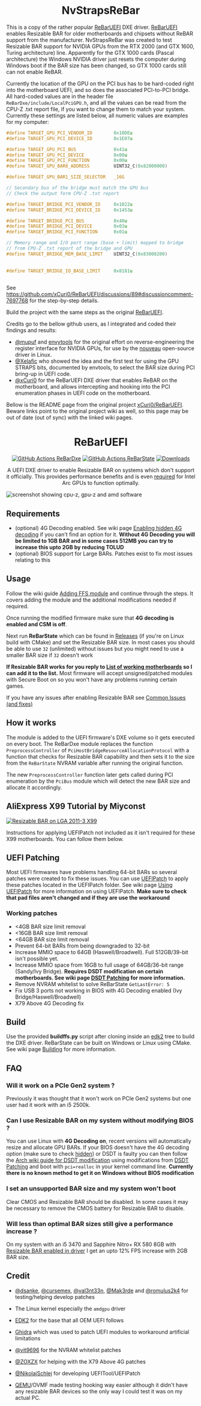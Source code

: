 <h1 align="center">NvStrapsReBar</h1>
<p>This is a copy of the rather popular <a href="https://github.com/xCuri0/ReBARUEFI">ReBarUEFI</a> DXE driver. <a href="https://github.com/xCuri0/ReBARUEFI">ReBarUEFI</a> enables Resizable BAR for older motherboards and chipsets without ReBAR support from the manufacturer. NvStrapsReBar was created to test Resizable BAR support for NVIDIA GPUs from the RTX 2000 (and GTX 1600, Turing architecture) line. Apparently for the GTX 1000 cards (Pascal architecture) the Windows NVIDIA driver just resets the computer during Windows boot if the BAR size has been changed, so GTX 1000 cards still can not enable ReBAR.</p>

Currently the location of the GPU on the PCI bus has to be hard-coded right into the motherboard UEFI, and so does the associated PCI-to-PCI bridge. All hard-coded values are in the header file `ReBarDxe/include/LocalPciGPU.h`, and all the values can be read from the CPU-Z .txt report file, if you want to change them to match your system. Currently these settings are listed below, all numeric values are examples for my computer:

```C
#define TARGET_GPU_PCI_VENDOR_ID        0x10DEu
#define TARGET_GPU_PCI_DEVICE_ID        0x1E07u

#define TARGET_GPU_PCI_BUS              0x41u
#define TARGET_GPU_PCI_DEVICE           0x00u
#define TARGET_GPU_PCI_FUNCTION         0x00u
#define TARGET_GPU_BAR0_ADDRESS         UINT32_C(0x82000000)               // Should fall within memory range mapped by the bridge 

#define TARGET_GPU_BAR1_SIZE_SELECTOR   _16G                               // Desired size for GPU BAR1, should cover the VRAM size

// Secondary bus of the bridge must match the GPU bus
// Check the output form CPU-Z .txt report

#define TARGET_BRIDGE_PCI_VENDOR_ID     0x1022u
#define TARGET_BRIDGE_PCI_DEVICE_ID     0x1453u

#define TARGET_BRIDGE_PCI_BUS           0x40u
#define TARGET_BRIDGE_PCI_DEVICE        0x03u
#define TARGET_BRIDGE_PCI_FUNCTION      0x01u

// Memory range and I/O port range (base + limit) mapped to bridge
// from CPU-Z .txt report of the bridge and GPU
#define TARGET_BRIDGE_MEM_BASE_LIMIT    UINT32_C(0x83008200)            // From offset 0x20 into the PCI config registers of the bridge,
                                                                        // read as little-endian (reverse the byte order)
                                                                        // The the range of values should cover the GPU BAR0 address
#define TARGET_BRIDGE_IO_BASE_LIMIT     0x8181u                         // From offset 0x1C into the PCI config area of the bridge
                                                                        // read as little-endian
```

See https://github.com/xCuri0/ReBarUEFI/discussions/89#discussioncomment-7697768 for the step-by-step details.

Build the project with the same steps as the original [ReBarUEFI](https://github.com/xCuri0/ReBARUEFI).

Credits go to the bellow github users, as I integrated and coded their findings and results:
* [@mupuf](https://github.com/mupuf) and [envytools](https://github.com/envytools/envytools) for the original effort on reverse-engineering the register interface for NVIDIA GPUs, for use by the [nouveau](https://nouveau.freedesktop.org/) open-source driver in Linux.
* [@Xelafic](https://github.com/Xelafic) who showed the idea and the first test for using the GPU STRAPS bits, documented by envtools, to select the BAR size during PCI bring-up in UEFI code.
* [@xCuri0](https://github.com/xCuri0/ReBARUEFI") for the ReBarUEFI DXE driver that enables ReBAR on the motherboard, and allows intercepting and hooking into the PCI enumeration phases in UEFI code on the motherboard.

<p>Bellow is the README page from the original project <a href="https://github.com/xCuri0/ReBarUEFI">xCuri0/ReBarUEFI</a>. Beware links point to the original project wiki as well, so this page may be out of date (out of sync) with the linked wiki pages.</p>


<h1 align="center">ReBarUEFI</h1>
<p align="center">
<a href="https://github.com/xCuri0/ReBarUEFI/actions/workflows/ReBarDxe.yml"><img src="https://img.shields.io/github/actions/workflow/status/xCuri0/ReBarUEFI/ReBarDxe.yml?logo=github&label=ReBarDxe&style=flat-square" alt="GitHub Actions ReBarDxe"></a>
<a href="https://github.com/xCuri0/ReBarUEFI/actions/workflows/ReBarState.yml"><img src="https://img.shields.io/github/actions/workflow/status/xCuri0/ReBarUEFI/ReBarState.yml?logo=github&label=ReBarState&style=flat-square" alt="GitHub Actions ReBarState"></a>
<a href="https://github.com/xCuri0/ReBarUEFI/releases/"><img src="https://img.shields.io/github/downloads/xCuri0/ReBarUEFI/total.svg?logo=github&logoColor=white&style=flat-square&color=E75776" alt="Downloads"></a>
</p>
<p align="center">
A UEFI DXE driver to enable Resizable BAR on systems which don't support it officially. This provides performance benefits and is even <a href="https://www.intel.com/content/www/us/en/support/articles/000092416/graphics.html">required</a> for Intel Arc GPUs to function optimally.
</p>


![screenshot showing cpu-z, gpu-z and amd software](rebar.png)

## Requirements
* (optional) 4G Decoding enabled. See wiki page [Enabling hidden 4G decoding](https://github.com/xCuri0/ReBarUEFI/wiki/Enabling-hidden-4G-decoding) if you can't find an option for it. **Without 4G Decoding you will be limited to 1GB BAR and in some cases 512MB you can try to increase this upto 2GB by reducing TOLUD**
* (optional) BIOS support for Large BARs. Patches exist to fix most issues relating to this

## Usage
Follow the wiki guide [Adding FFS module](https://github.com/xCuri0/ReBarUEFI/wiki/Adding-FFS-module) and continue through the steps. It covers adding the module and the additional modifications needed if required.

Once running the modified firmware make sure that **4G decoding is enabled and CSM is off**.

Next run **ReBarState** which can be found in [Releases](https://github.com/xCuri0/ReBarUEFI/releases) (if you're on Linux build with CMake) and set the Resizable BAR size. In most cases you should be able to use ```32``` (unlimited) without issues but you might need to use a smaller BAR size if ```32``` doesn't work

 **If Resizable BAR works for you reply to [List of working motherboards](https://github.com/xCuri0/ReBarUEFI/issues/11) so I can add it to the list.** Most firmware will accept unsigned/patched modules with Secure Boot on so you won't have any problems running certain games.

If you have any issues after enabling Resizable BAR see [Common Issues (and fixes)](https://github.com/xCuri0/ReBarUEFI/wiki/Common-issues-(and-fixes))

## How it works
The module is added to the UEFI firmware's DXE volume so it gets executed on every boot. The ReBarDxe module replaces the function ```PreprocessController``` of ```PciHostBridgeResourceAllocationProtocol``` with a function that checks for Resizable BAR capability and then sets it to the size from the ```ReBarState``` NVRAM variable after running the original function.

The new ```PreprocessController``` function later gets called during PCI enumeration by the ```PciBus``` module which will detect the new BAR size and allocate it accordingly.

## AliExpress X99 Tutorial by Miyconst
[![Resizable BAR on LGA 2011-3 X99](http://img.youtube.com/vi/vcJDWMpxpjE/0.jpg)](http://www.youtube.com/watch?v=vcJDWMpxpjEE "Resizable BAR on LGA 2011-3 X99")

Instructions for applying UEFIPatch not included as it isn't required for these X99 motherboards. You can follow them below.

## UEFI Patching
Most UEFI firmwares have problems handling 64-bit BARs so several patches were created to fix these issues. You can use [UEFIPatch](https://github.com/LongSoft/UEFITool/releases/tag/0.28.0) to apply these patches located in the UEFIPatch folder. See wiki page [Using UEFIPatch](https://github.com/xCuri0/ReBarUEFI/wiki/Using-UEFIPatch) for more information on using UEFIPatch. **Make sure to check that pad files aren't changed and if they are use the workaround**

### Working patches
* <4GB BAR size limit removal
* <16GB BAR size limit removal
* <64GB BAR size limit removal
* Prevent 64-bit BARs from being downgraded to 32-bit
* Increase MMIO space to 64GB (Haswell/Broadwell). Full 512GB/39-bit isn't possible yet.
* Increase MMIO space from 16GB to full usage of 64GB/36-bit range (Sandy/Ivy Bridge). **Requires DSDT modification on certain motherboards. See wiki page [DSDT Patching](https://github.com/xCuri0/ReBarUEFI/wiki/DSDT-Patching#sandyivy-bridge-dsdt-patch) for more information.**
* Remove NVRAM whitelist to solve ReBarState ```GetLastError: 5```
* Fix USB 3 ports not working in BIOS with 4G Decoding enabled (Ivy Bridge/Haswell/Broadwell)
* X79 Above 4G Decoding fix
  
## Build
Use the provided **buildffs.py** script after cloning inside an [edk2](https://github.com/tianocore/edk2) tree to build the DXE driver. ReBarState can be built on Windows or Linux using CMake. See wiki page [Building](https://github.com/xCuri0/ReBarUEFI/wiki/Building) for more information.

## FAQ
### Will it work on a PCIe Gen2 system ?
Previously it was thought that it won't work on PCIe Gen2 systems but one user had it work with an i5 2500k.

### Can I use Resizable BAR on my system without modifying BIOS ?
You can use Linux with **4G Decoding on**, recent versions will automatically resize and allocate GPU BARs. If your BIOS doesn't have the 4G decoding option (make sure to check [hidden](https://github.com/xCuri0/ReBarUEFI/wiki/Enabling-hidden-4G-decoding)) or DSDT is faulty you can then follow the [Arch wiki guide for DSDT modification](https://wiki.archlinux.org/title/DSDT#Recompiling_it_yourself) using modifications from [DSDT Patching](https://github.com/xCuri0/ReBarUEFI/wiki/DSDT-Patching) and boot with ```pci=realloc``` in your kernel command line. **Currently there is no known method to get it on Windows without BIOS modification**

### I set an unsupported BAR size and my system won't boot
Clear CMOS and Resizable BAR should be disabled. In some cases it may be necessary to remove the CMOS battery for Resizable BAR to disable.

### Will less than optimal BAR sizes still give a performance increase ?
On my system with an i5 3470 and Sapphire Nitro+ RX 580 8GB with [Resizable BAR enabled in driver](https://github.com/xCuri0/ReBarUEFI/wiki/Common-issues-(and-fixes)#how-do-i-enable-resizable-bar-on-unsupported-amd-gpus-) I get an upto 12% FPS increase with 2GB BAR size.

## Credit
* [@dsanke](https://github.com/dsanke), [@cursemex](https://github.com/cursemex), [@val3nt33n](https://github.com/@val3nt33n), [@Mak3rde](https://github.com/Mak3rde) and [@romulus2k4](https://github.com/romulus2k4) for testing/helping develop patches

* The Linux kernel especially the ```amdgpu``` driver

* [EDK2](https://github.com/tianocore/edk2) for the base that all OEM UEFI follows

* [Ghidra](https://ghidra-sre.org/) which was used to patch UEFI modules to workaround artificial limitations

* [@vit9696](https://github.com/vit9696) for the NVRAM whitelist patches

* [@ZOXZX](https://github.com/ZOXZX) for helping with the X79 Above 4G patches

* [@NikolajSchlej](https://github.com/NikolajSchlej) for developing UEFITool/UEFIPatch

* [QEMU](https://www.qemu.org/)/OVMF made testing hooking way easier although it didn't have any resizable BAR devices so the only way I could test it was on my actual PC.
